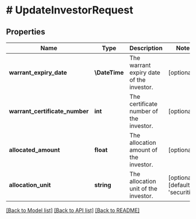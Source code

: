 # # UpdateInvestorRequest

## Properties

Name | Type | Description | Notes
------------ | ------------- | ------------- | -------------
**warrant_expiry_date** | **\DateTime** | The warrant expiry date of the investor. | [optional]
**warrant_certificate_number** | **int** | The certificate number of the investor. | [optional]
**allocated_amount** | **float** | The allocation amount of the investor. | [optional]
**allocation_unit** | **string** | The allocation unit of the investor. | [optional] [default to 'securities']

[[Back to Model list]](../../README.md#models) [[Back to API list]](../../README.md#endpoints) [[Back to README]](../../README.md)
